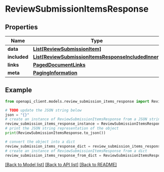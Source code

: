 # ReviewSubmissionItemsResponse


## Properties

Name | Type | Description | Notes
------------ | ------------- | ------------- | -------------
**data** | [**List[ReviewSubmissionItem]**](ReviewSubmissionItem.md) |  | 
**included** | [**List[ReviewSubmissionItemsResponseIncludedInner]**](ReviewSubmissionItemsResponseIncludedInner.md) |  | [optional] 
**links** | [**PagedDocumentLinks**](PagedDocumentLinks.md) |  | 
**meta** | [**PagingInformation**](PagingInformation.md) |  | [optional] 

## Example

```python
from openapi_client.models.review_submission_items_response import ReviewSubmissionItemsResponse

# TODO update the JSON string below
json = "{}"
# create an instance of ReviewSubmissionItemsResponse from a JSON string
review_submission_items_response_instance = ReviewSubmissionItemsResponse.from_json(json)
# print the JSON string representation of the object
print(ReviewSubmissionItemsResponse.to_json())

# convert the object into a dict
review_submission_items_response_dict = review_submission_items_response_instance.to_dict()
# create an instance of ReviewSubmissionItemsResponse from a dict
review_submission_items_response_from_dict = ReviewSubmissionItemsResponse.from_dict(review_submission_items_response_dict)
```
[[Back to Model list]](../README.md#documentation-for-models) [[Back to API list]](../README.md#documentation-for-api-endpoints) [[Back to README]](../README.md)


